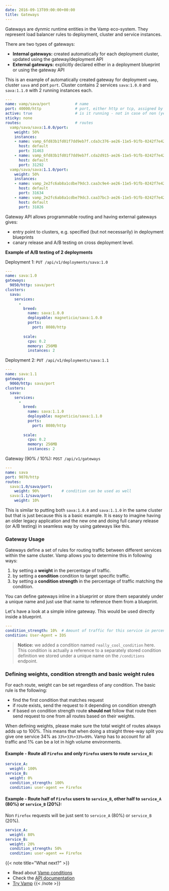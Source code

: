 ```yaml
---
date: 2016-09-13T09:00:00+00:00
title: Gateways
---
```


Gateways are dynmic runtime entities in the Vamp eco-system. They represent load balancer rules to deployment, cluster and service instances.

There are two types of gateways:

* **Internal gateways:** created automatically for each deployment cluster, updated using the gateway/deployment API
* **External gateways:** explicitly declared either in a deployment blueprint or using the gateway API

This is an example of automatically created gateway for deployment `vamp`, cluster `sava` and port `port`.
Cluster contains 2 services `sava:1.0.0` and `sava:1.1.0` with 2 running instances each. 
```yaml
---
name: vamp/sava/port           # name
port: 40000/http               # port, either http or tcp, assigned by Vamp
active: true                   # is it running - not in case of non (yet) existing routes
sticky: none
routes:                        # routes
  vamp/sava/sava:1.0.0/port:
    weight: 50%
    instances:
    - name: vamp_6fd83b1fd01f7dd9eb7f.cda3c376-ae26-11e5-91fb-0242f7e42bf3
      host: default
      port: 31463
    - name: vamp_6fd83b1fd01f7dd9eb7f.cda2d915-ae26-11e5-91fb-0242f7e42bf3
      host: default
      port: 31292
  vamp/sava/sava:1.1.0/port:
    weight: 50%
    instances:
    - name: vamp_2e2fc6ab8a1cdbe79dc3.caa3c9e4-ae26-11e5-91fb-0242f7e42bf3
      host: default
      port: 31634
    - name: vamp_2e2fc6ab8a1cdbe79dc3.caa37bc3-ae26-11e5-91fb-0242f7e42bf3
      host: default
      port: 31826
```

Gateway API allows programmable routing and having external gateways gives:

- entry point to clusters, e.g. specified (but not necessarily) in deployment blueprints
- canary release and A/B testing on cross deployment level.

**Example of A/B testing of 2 deployments**

Deployment 1: `PUT /api/v1/deployments/sava:1.0`

```yaml
---
name: sava:1.0
gateways:
  9050/http: sava/port
clusters:
  sava:
    services:
      -
        breed:
          name: sava:1.0.0
          deployable: magneticio/sava:1.0.0
          ports:
            port: 8080/http
            
        scale:
          cpu: 0.2
          memory: 256MB
          instances: 2
```


Deployment 2: `PUT /api/v1/deployments/sava:1.1`

```yaml
---
name: sava:1.1
gateways:
  9060/http: sava/port
clusters:
  sava:
    services:
      -
        breed:
          name: sava:1.1.0
          deployable: magneticio/sava:1.1.0
          ports:
            port: 8080/http
            
        scale:
          cpu: 0.2
          memory: 256MB
          instances: 2
```


Gateway (90% / 10%): `POST /api/v1/gateways`

```yaml
---
name: sava
port: 9070/http
routes:
  sava:1.0/sava/port:
    weight: 90%          # condition can be used as well
  sava:1.1/sava/port:
    weight: 10%
```

This is similar to putting both `sava:1.0.0` and `sava:1.1.0` in the same cluster but that is just because this is a basic example.
It is easy to imagine having an older legacy application and the new one and doing full canary release (or A/B testing) in seamless way by using gateways like this.

### Gateway Usage

Gateways define a set of rules for routing traffic between different services within the same cluster.
Vamp allows you to determine this in following ways:

1. by setting a **weight** in the percentage of traffic.
2. by setting a **condition** condition to target specific traffic.
3. by setting a **condition strength** in the percentage of traffic matching the condition.

You can define gateways inline in a blueprint or store them separately under a unique name and just use that name to reference them from a blueprint.

Let's have a look at a simple inline gateway. This would be used directly inside a blueprint.

```yaml
---
condition_strength: 10%  # Amount of traffic for this service in percents.
condition: User-Agent = IOS
```

> **Notice:** we added a condition named `really_cool_condition` here. This condition is actually a reference to a separately stored condition definition we stored under a unique name on the `/conditions` endpoint.

### Defining weights, condition strength and basic weight rules

For each route, weight can be set regardless of any condition.
The basic rule is the following:

- find the first condition that matches request
- if route exists, send the request to it depending on condition strength
- if based on condition strength route **should not** follow that route then send request to one from all routes based on their weights.

When defining weights, please make sure the total weight of routes always adds up to 100%.
This means that when doing a straight three-way split you give one service 34% as `33%+33%+33%=99%`. Vamp has to account for all traffic and 1% can be a lot in high volume environments.


#### Example - Route all `Firefox` and only `Firefox` users to route `service_B`:

```yaml
service_A:
  weight: 100%
service_B:
  weight: 0%
  condition_strength: 100%
  condition: user-agent == Firefox
```

#### Example - Route half of `Firefox` users to `service_B`, other half to `service_A` (80%) or `service_B` (20%):
Non `Firefox` requests will be just sent to `service_A` (80%) or `service_B` (20%).
```yaml
service_A:
  weight: 80%
service_B:
  weight: 20%
  condition_strength: 50%
  condition: user-agent == Firefox
```

{{< note title="What next?" >}}
* Read about [Vamp conditions](/documentation/using-vamp/conditions/)
* Check the [API documentation](/documentation/api/api-reference)
* [Try Vamp](/documentation/installation/hello-world)
{{< /note >}}

